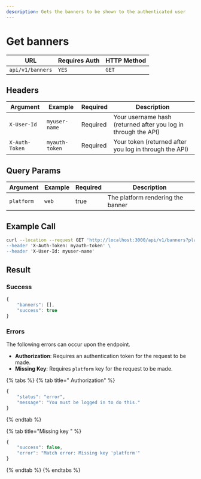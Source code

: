 ```yaml
---
description: Gets the banners to be shown to the authenticated user
---
```


# Get banners

| URL              | Requires Auth | HTTP Method |
| ---------------- | ------------- | ----------- |
| `api/v1/banners` | `YES`         | `GET`       |

## Headers

| Argument       | Example        | Required | Description                                                    |
| -------------- | -------------- | -------- | -------------------------------------------------------------- |
| `X-User-Id`    | `myuser-name`  | Required | Your username hash (returned after you log in through the API) |
| `X-Auth-Token` | `myauth-token` | Required | Your token (returned after you log in through the API)         |

## Query Params

| Argument   | Example | Required | Description                       |
| ---------- | ------- | -------- | --------------------------------- |
| `platform` | `web`   | true     | The platform rendering the banner |

## Example Call

```bash
curl --location --request GET 'http://localhost:3000/api/v1/banners?platform=web\
--header 'X-Auth-Token: myauth-token' \
--header 'X-User-Id: myuser-name'
```

## Result

### Success

```javascript
{
    "banners": [],
    "success": true
}
```

### Errors

The following errors can occur upon the endpoint.

* **Authorization**: Requires an authentication token for the request to be made.
* **Missing Key**: Requires `platform` key for the request to be made.

{% tabs %}
{% tab title=" Authorization" %}
```javascript
{
    "status": "error",
    "message": "You must be logged in to do this."
}
```
{% endtab %}

{% tab title="Missing key " %}
```javascript
{
    "success": false,
    "error": "Match error: Missing key 'platform'"
}
```
{% endtab %}
{% endtabs %}
